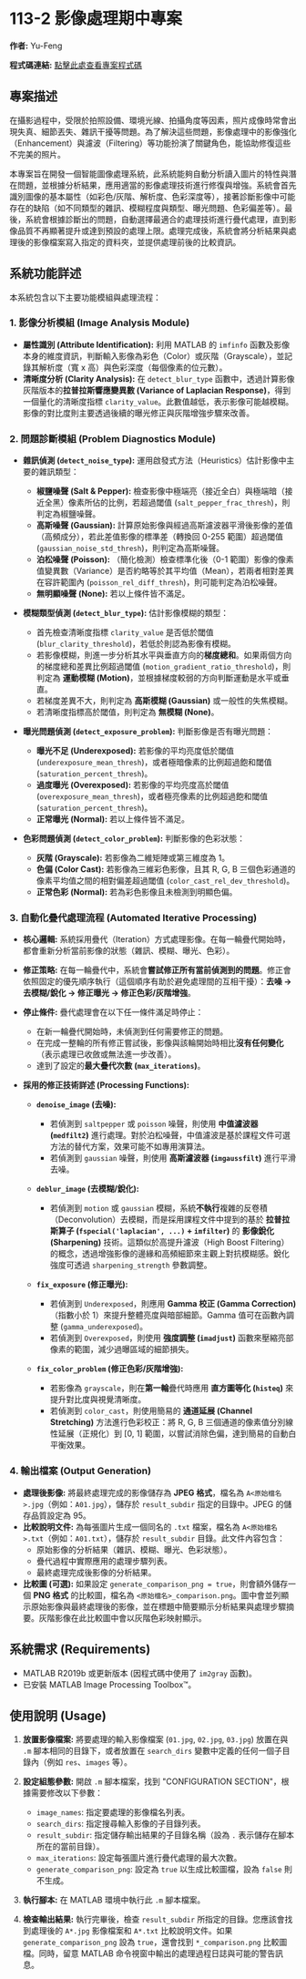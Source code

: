 # 113-2 影像處理期中專案

**作者:** Yu-Feng

**程式碼連結:** [點擊此處查看專案程式碼](https://github.com/IDK-Silver/NUTN-CSIE-Code/tree/main/Digital%20Image%20Processing/Midterm_Project/)

## 專案描述

在攝影過程中，受限於拍照設備、環境光線、拍攝角度等因素，照片成像時常會出現失真、細節丟失、雜訊干擾等問題。為了解決這些問題，影像處理中的影像強化（Enhancement）與濾波（Filtering）等功能扮演了關鍵角色，能協助修復這些不完美的照片。

本專案旨在開發一個智能圖像處理系統，此系統能夠自動分析讀入圖片的特性與潛在問題，並根據分析結果，應用適當的影像處理技術進行修復與增強。系統會首先識別圖像的基本屬性（如彩色/灰階、解析度、色彩深度等），接著診斷影像中可能存在的缺陷（如不同類型的雜訊、模糊程度與類型、曝光問題、色彩偏差等）。最後，系統會根據診斷出的問題，自動選擇最適合的處理技術進行疊代處理，直到影像品質不再顯著提升或達到預設的處理上限。處理完成後，系統會將分析結果與處理後的影像檔案寫入指定的資料夾，並提供處理前後的比較資訊。

## 系統功能詳述

本系統包含以下主要功能模組與處理流程：

### 1. 影像分析模組 (Image Analysis Module)

* **屬性識別 (Attribute Identification):** 利用 MATLAB 的 `imfinfo` 函數及影像本身的維度資訊，判斷輸入影像為彩色（Color）或灰階（Grayscale），並記錄其解析度（寬 x 高）與色彩深度（每個像素的位元數）。
* **清晰度分析 (Clarity Analysis):** 在 `detect_blur_type` 函數中，透過計算影像灰階版本的**拉普拉斯響應變異數 (Variance of Laplacian Response)**，得到一個量化的清晰度指標 `clarity_value`。此數值越低，表示影像可能越模糊。影像的對比度則主要透過後續的曝光修正與灰階增強步驟來改善。

### 2. 問題診斷模組 (Problem Diagnostics Module)

* **雜訊偵測 (`detect_noise_type`):** 運用啟發式方法（Heuristics）估計影像中主要的雜訊類型：
  * **椒鹽噪聲 (Salt & Pepper):** 檢查影像中極端亮（接近全白）與極端暗（接近全黑）像素所佔的比例，若超過閾值 (`salt_pepper_frac_thresh`)，則判定為椒鹽噪聲。
  * **高斯噪聲 (Gaussian):** 計算原始影像與經過高斯濾波器平滑後影像的差值（高頻成分），若此差值影像的標準差（轉換回 0-255 範圍）超過閾值 (`gaussian_noise_std_thresh`)，則判定為高斯噪聲。
  * **泊松噪聲 (Poisson):** （簡化檢測）檢查標準化後（0-1 範圍）影像的像素值變異數（Variance）是否約略等於其平均值（Mean），若兩者相對差異在容許範圍內 (`poisson_rel_diff_thresh`)，則可能判定為泊松噪聲。
  * **無明顯噪聲 (None):** 若以上條件皆不滿足。

* **模糊類型偵測 (`detect_blur_type`):** 估計影像模糊的類型：
  * 首先檢查清晰度指標 `clarity_value` 是否低於閾值 (`blur_clarity_threshold`)，若低於則認為影像有模糊。
  * 若影像模糊，則進一步分析其水平與垂直方向的**梯度總和**。如果兩個方向的梯度總和差異比例超過閾值 (`motion_gradient_ratio_threshold`)，則判定為 **運動模糊 (Motion)**，並根據梯度較弱的方向判斷運動是水平或垂直。
  * 若梯度差異不大，則判定為 **高斯模糊 (Gaussian)** 或一般性的失焦模糊。
  * 若清晰度指標高於閾值，則判定為 **無模糊 (None)**。

* **曝光問題偵測 (`detect_exposure_problem`):** 判斷影像是否有曝光問題：
  * **曝光不足 (Underexposed):** 若影像的平均亮度低於閾值 (`underexposure_mean_thresh`)，或者極暗像素的比例超過飽和閾值 (`saturation_percent_thresh`)。
  * **過度曝光 (Overexposed):** 若影像的平均亮度高於閾值 (`overexposure_mean_thresh`)，或者極亮像素的比例超過飽和閾值 (`saturation_percent_thresh`)。
  * **正常曝光 (Normal):** 若以上條件皆不滿足。

* **色彩問題偵測 (`detect_color_problem`):** 判斷影像的色彩狀態：
  * **灰階 (Grayscale):** 若影像為二維矩陣或第三維度為 1。
  * **色偏 (Color Cast):** 若影像為三維彩色影像，且其 R, G, B 三個色彩通道的像素平均值之間的相對偏差超過閾值 (`color_cast_rel_dev_threshold`)。
  * **正常色彩 (Normal):** 若為彩色影像且未檢測到明顯色偏。

### 3. 自動化疊代處理流程 (Automated Iterative Processing)

* **核心邏輯:** 系統採用疊代（Iteration）方式處理影像。在每一輪疊代開始時，都會重新分析當前影像的狀態（雜訊、模糊、曝光、色彩）。
* **修正策略:** 在每一輪疊代中，系統會**嘗試修正所有當前偵測到的問題**。修正會依照固定的優先順序執行（這個順序有助於避免處理間的互相干擾）：**去噪 -> 去模糊/銳化 -> 修正曝光 -> 修正色彩/灰階增強**。
* **停止條件:** 疊代處理會在以下任一條件滿足時停止：
  * 在新一輪疊代開始時，未偵測到任何需要修正的問題。
  * 在完成一整輪的所有修正嘗試後，影像與該輪開始時相比**沒有任何變化**（表示處理已收斂或無法進一步改善）。
  * 達到了設定的**最大疊代次數 (`max_iterations`)**。

* **採用的修正技術詳述 (Processing Functions):**
  * **`denoise_image` (去噪):**
    * 若偵測到 `saltpepper` 或 `poisson` 噪聲，則使用 **中值濾波器 (`medfilt2`)** 進行處理。對於泊松噪聲，中值濾波是基於課程文件可選方法的替代方案，效果可能不如專用演算法。
    * 若偵測到 `gaussian` 噪聲，則使用 **高斯濾波器 (`imgaussfilt`)** 進行平滑去噪。
  
  * **`deblur_image` (去模糊/銳化):**
    * 若偵測到 `motion` 或 `gaussian` 模糊，系統**不執行**複雜的反卷積（Deconvolution）去模糊，而是採用課程文件中提到的基於 **拉普拉斯算子 (`fspecial('laplacian', ...)` + `imfilter`)** 的 **影像銳化 (Sharpening)** 技術。這類似於高提升濾波（High Boost Filtering）的概念，透過增強影像的邊緣和高頻細節來主觀上對抗模糊感。銳化強度可透過 `sharpening_strength` 參數調整。
  
  * **`fix_exposure` (修正曝光):**
    * 若偵測到 `Underexposed`，則應用 **Gamma 校正 (Gamma Correction)**（指數小於 1）來提升整體亮度與暗部細節。Gamma 值可在函數內調整 (`gamma_underexposed`)。
    * 若偵測到 `Overexposed`，則使用 **強度調整 (`imadjust`)** 函數來壓縮亮部像素的範圍，減少過曝區域的細節損失。
  
  * **`fix_color_problem` (修正色彩/灰階增強):**
    * 若影像為 `grayscale`，則在**第一輪**疊代時應用 **直方圖等化 (`histeq`)** 來提升對比度與視覺清晰度。
    * 若偵測到 `color_cast`，則使用簡易的 **通道延展 (Channel Stretching)** 方法進行色彩校正：將 R, G, B 三個通道的像素值分別線性延展（正規化）到 [0, 1] 範圍，以嘗試消除色偏，達到簡易的自動白平衡效果。

### 4. 輸出檔案 (Output Generation)

* **處理後影像:** 將最終處理完成的影像儲存為 **JPEG 格式**，檔名為 `A<原始檔名>.jpg`（例如：`A01.jpg`），儲存於 `result_subdir` 指定的目錄中。JPEG 的儲存品質設定為 95。
* **比較說明文件:** 為每張圖片生成一個同名的 `.txt` 檔案，檔名為 `A<原始檔名>.txt`（例如：`A01.txt`），儲存於 `result_subdir` 目錄。此文件內容包含：
  * 原始影像的分析結果（雜訊、模糊、曝光、色彩狀態）。
  * 疊代過程中實際應用的處理步驟列表。
  * 最終處理完成後影像的分析結果。
* **比較圖 (可選):** 如果設定 `generate_comparison_png = true`，則會額外儲存一個 **PNG 格式** 的比較圖，檔名為 `<原始檔名>_comparison.png`。圖中會並列顯示原始影像與最終處理後的影像，並在標題中簡要顯示分析結果與處理步驟摘要。灰階影像在此比較圖中會以灰階色彩映射顯示。

## 系統需求 (Requirements)

* MATLAB R2019b 或更新版本 (因程式碼中使用了 `im2gray` 函數)。
* 已安裝 MATLAB Image Processing Toolbox™。

## 使用說明 (Usage)

1. **放置影像檔案:** 將要處理的輸入影像檔案 (`01.jpg`, `02.jpg`, `03.jpg`) 放置在與 `.m` 腳本相同的目錄下，或者放置在 `search_dirs` 變數中定義的任何一個子目錄內（例如 `res`、`images` 等）。

2. **設定組態參數:** 開啟 `.m` 腳本檔案，找到 "CONFIGURATION SECTION"，根據需要修改以下參數：
   * `image_names`: 指定要處理的影像檔名列表。
   * `search_dirs`: 指定搜尋輸入影像的子目錄列表。
   * `result_subdir`: 指定儲存輸出結果的子目錄名稱（設為 `.` 表示儲存在腳本所在的當前目錄）。
   * `max_iterations`: 設定每張圖片進行疊代處理的最大次數。
   * `generate_comparison_png`: 設定為 `true` 以生成比較圖檔，設為 `false` 則不生成。

3. **執行腳本:** 在 MATLAB 環境中執行此 `.m` 腳本檔案。

4. **檢查輸出結果:** 執行完畢後，檢查 `result_subdir` 所指定的目錄。您應該會找到處理後的 `A*.jpg` 影像檔案和 `A*.txt` 比較說明文件。如果 `generate_comparison_png` 設為 `true`，還會找到 `*_comparison.png` 比較圖檔。同時，留意 MATLAB 命令視窗中輸出的處理過程日誌與可能的警告訊息。
